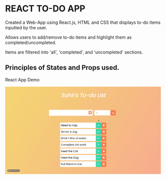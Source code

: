 # REACT TO-DO APP
Created a Web-App using React.js, HTML and CSS that displays to-do items inputted by the user.

Allows users to add/remove to-do items and highlight them as completed/uncompleted.

Items are filtered into 'all', 'completed', and 'uncompleted' sections.

Principles of States and Props used.
---------------------------------------------------------

React App Demo

![React App Demo](React-App-Visual.gif)
